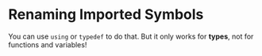 # Renaming Imported Symbols

You can use `using` or `typedef` to do that.  But it only works for __types__, not for functions and variables!
